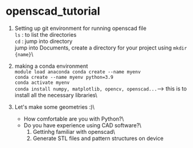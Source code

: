 # openscad_tutorial

1. Setting up git environment for running openscad file\
   ```ls``` : to list the directories\
   ```cd``` : jump into directory\
   jump into Documents, create a directory for your project using ```mkdir {name}```\

2. making a conda environment\
   ```module load anaconda conda create --name myenv```\
   ```conda create --name myenv python=3.9```\
   ```conda activate myenv```\
   ```conda install numpy, matplotlib, opencv, openscad...```--> this is to install all the necessary libraries\

3. Let's make some geometries :)\
   - How comfortable are you with Python?\
   - Do you have experience using CAD software?\
     1) Gettinhg familiar with openscad\
     2) Generate STL files and pattern structures on device

